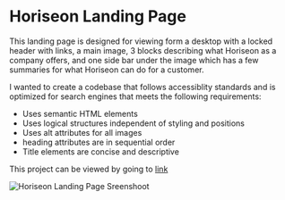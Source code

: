 # Horiseon Landing Page

This landing page is designed for viewing form a desktop with a locked header with links, a main image, 3 blocks describing what Horiseon as a company offers, and one side bar under the image which has a few summaries for what Horiseon can do for a customer.

I wanted to create a codebase that follows accessiblity standards and is optimized for search engines that meets the following requirements:
* Uses semantic HTML elements
* Uses logical structures independent of styling and positions
* Uses alt attributes for all images
* heading attributes are in sequential order
* Title elements are concise and descriptive

This project can be viewed by going to [link]()

![Horiseon Landing Page Sreenshoot](https://courses.bootcampspot.com/courses/3169/files/2566198/preview)
